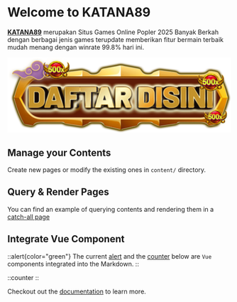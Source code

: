 # Welcome to KATANA89

[**KATANA89**](/) merupakan Situs Games Online Popler 2025 Banyak Berkah dengan berbagai jenis games terupdate memberikan fitur bermain terbaik mudah menang dengan winrate 99.8% hari ini.

![Daftar Katana89](/daftar.gif)

## Manage your Contents

Create new pages or modify the existing ones in `content/` directory.

## Query & Render Pages

You can find an example of querying contents and rendering them in a [catch-all page](https://github.com/larbish/starter/blob/content/app/pages/%5B...slug%5D.vue)

## Integrate Vue Component

::alert{color="green"}
The current [alert](https://github.com/larbish/starter/blob/content/app/components/Alert.vue) and the [counter](https://github.com/larbish/starter/blob/content/app/components/Counter.vue) below are `Vue` components integrated into the Markdown.
::

::counter
::

Checkout out the [documentation](https://content.nuxt.com/docs/getting-started) to learn more.
